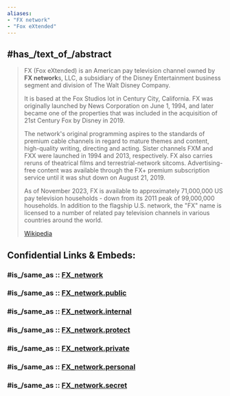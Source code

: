 ```yaml
---
aliases:
- "FX network"
- "Fox eXtended"
---
```


## #has_/text_of_/abstract 

> FX (Fox eXtended) is an American pay television channel owned by **FX network**s, LLC, 
> a subsidiary of the Disney Entertainment business segment and 
> division of The Walt Disney Company. 
> 
> It is based at the Fox Studios lot in Century City, California. 
> FX was originally launched by News Corporation on June 1, 1994, and 
> later became one of the properties that was included in the 
> acquisition of 21st Century Fox by Disney in 2019. 
> 
> The network's original programming aspires to the standards of premium cable channels 
> in regard to mature themes and content, high-quality writing, directing and acting. 
> Sister channels FXM and FXX were launched in 1994 and 2013, respectively. 
> FX also carries reruns of theatrical films and terrestrial-network sitcoms. 
> Advertising-free content was available through the FX+ premium subscription service 
> until it was shut down on August 21, 2019.
>
> As of November 2023, FX is available to approximately 71,000,000 US pay television households -
> down from its 2011 peak of 99,000,000 households. 
> In addition to the flagship U.S. network, the "FX" name is licensed 
> to a number of related pay television channels in various countries around the world.
>
> [Wikipedia](https://en.wikipedia.org/wiki/FX%20(TV%20channel))


## Confidential Links & Embeds: 

### #is_/same_as :: [FX_network](/_Standards/Society/Communication/Media/Movie/Movie-Genre/Media-Corporations/Streaming_Services/FX_network.md) 

### #is_/same_as :: [FX_network.public](/_public/Society/Communication/Media/Movie/Movie-Genre/Media-Corporations/Streaming_Services/FX_network.public.md) 

### #is_/same_as :: [FX_network.internal](/_internal/Society/Communication/Media/Movie/Movie-Genre/Media-Corporations/Streaming_Services/FX_network.internal.md) 

### #is_/same_as :: [FX_network.protect](/_protect/Society/Communication/Media/Movie/Movie-Genre/Media-Corporations/Streaming_Services/FX_network.protect.md) 

### #is_/same_as :: [FX_network.private](/_private/Society/Communication/Media/Movie/Movie-Genre/Media-Corporations/Streaming_Services/FX_network.private.md) 

### #is_/same_as :: [FX_network.personal](/_personal/Society/Communication/Media/Movie/Movie-Genre/Media-Corporations/Streaming_Services/FX_network.personal.md) 

### #is_/same_as :: [FX_network.secret](/_secret/Society/Communication/Media/Movie/Movie-Genre/Media-Corporations/Streaming_Services/FX_network.secret.md)

